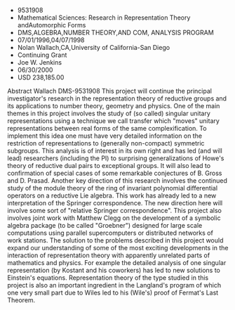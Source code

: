 
* 9531908
* Mathematical Sciences: Research in Representation Theory andAutomorphic Forms
* DMS,ALGEBRA,NUMBER THEORY,AND COM, ANALYSIS PROGRAM
* 07/01/1996,04/07/1998
* Nolan Wallach,CA,University of California-San Diego
* Continuing Grant
* Joe W. Jenkins
* 06/30/2000
* USD 238,185.00

Abstract Wallach DMS-9531908 This project will continue the principal
investigator's research in the representation theory of reductive groups and its
applications to number theory, geometry and physics. One of the main themes in
this project involves the study of (so called) singular unitary representations
using a technique we call transfer which "moves" unitary representations between
real forms of the same complexification. To implement this idea one must have
very detailed information on the restriction of representations to (generally
non-compact) symmetric subgroups. This analysis is of interest in its own right
and has led (and will lead) researchers (including the PI) to surprising
generalizations of Howe's theory of reductive dual pairs to exceptional groups.
It will also lead to confirmation of special cases of some remarkable
conjectures of B. Gross and D. Prasad. Another key direction of this research
involves the continued study of the module theory of the ring of invariant
polynomial differential operators on a reductive Lie algebra. This work has
already led to a new interpretation of the Springer correspondence. The new
direction here will involve some sort of "relative Springer correspondence".
This project also involves joint work with Matthew Clegg on the development of a
symbolic algebra package (to be called "Groebner") designed for large scale
computations using parallel supercomputers or distributed networks of work
stations. The solution to the problems described in this project would expand
our understanding of some of the most exciting developments in the interaction
of representation theory with apparently unrelated parts of mathematics and
physics. For example the detailed analysis of one singular representation (by
Kostant and his coworkers) has led to new solutions to Einstein's equations.
Representation theory of the type studied in this project is also an important
ingredient in the Langland's program of which one very small part due to Wiles
led to his (Wile's) proof of Fermat's Last Theorem.
